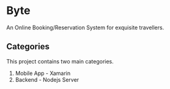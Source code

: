 # Byte

An Online Booking/Reservation System for exquisite travellers.

## Categories

This project contains two main categories.

1. Mobile App - Xamarin
2. Backend - Nodejs Server
